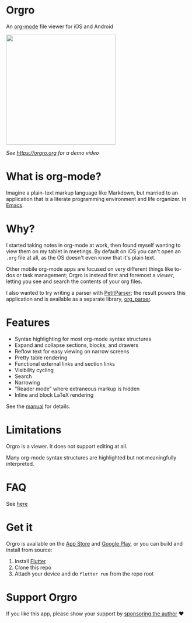 # Orgro

An [org-mode](https://orgmode.org/) file viewer for iOS and Android

<img width="300" src="https://orgro.org/assets/screenshot/flutter_02.png">

_See https://orgro.org for a demo video_

# What is org-mode?

Imagine a plain-text markup language like Markdown, but married to an
application that is a literate programming environment and life organizer. In
[Emacs](https://www.gnu.org/software/emacs/).

# Why?

I started taking notes in org-mode at work, then found myself wanting to view
them on my tablet in meetings. By default on iOS you can't open an `.org` file
at all, as the OS doesn't even know that it's plain text.

Other mobile org-mode apps are focused on very different things like to-dos or
task management; Orgro is instead first and foremost a *viewer*, letting you see
and search the contents of your org files.

I also wanted to try writing a parser with
[PetitParser](https://github.com/petitparser/dart-petitparser); the result
powers this application and is available as a separate library,
[org_parser](https://github.com/amake/org_parser).

# Features

- Syntax highlighting for most org-mode syntax structures
- Expand and collapse sections, blocks, and drawers
- Reflow text for easy viewing on narrow screens
- Pretty table rendering
- Functional external links and section links
- Visibility cycling
- Search
- Narrowing
- "Reader mode" where extraneous markup is hidden
- Inline and block LaTeX rendering

See the [manual](./assets/orgro-manual.org) for details.

# Limitations

Orgro is a viewer. It does not support editing at all.

Many org-mode syntax structures are highlighted but not meaningfully
interpreted.

# FAQ

See [here](https://orgro.org/faq/)

# Get it

Orgro is available on the [App
Store](https://apps.apple.com/us/app/orgro/id1512580074?uo=4) and [Google
Play](https://play.google.com/store/apps/details?id=com.madlonkay.orgro), or you
can build and install from source:

1. Install [Flutter](https://flutter.dev/)
2. Clone this repo
3. Attach your device and do `flutter run` from the repo root

# Support Orgro

If you like this app, please show your support by [sponsoring the
author](https://github.com/sponsors/amake) ❤️
